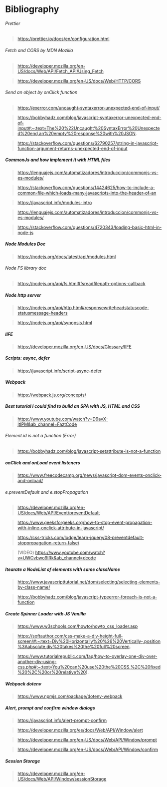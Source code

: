 # Bibliography

###### Prettier

> https://prettier.io/docs/en/configuration.html

###### Fetch and CORS by MDN Mozilla

> https://developer.mozilla.org/en-US/docs/Web/API/Fetch_API/Using_Fetch

> https://developer.mozilla.org/en-US/docs/Web/HTTP/CORS

###### Send an object by onClick function

> https://exerror.com/uncaught-syntaxerror-unexpected-end-of-input/

> https://bobbyhadz.com/blog/javascript-syntaxerror-unexpected-end-of-input#:~:text=The%20%22Uncaught%20SyntaxError%20Unexpected%20end,an%20empty%20response%20with%20JSON.

> https://stackoverflow.com/questions/62790257/string-in-javascript-function-argument-returns-unexpected-end-of-input

##### CommonJs and how implement it with HTML files

> https://lenguajejs.com/automatizadores/introduccion/commonjs-vs-es-modules/

> https://stackoverflow.com/questions/14424625/how-to-include-a-common-file-which-loads-many-javascripts-into-the-header-of-an

> https://javascript.info/modules-intro

> https://lenguajejs.com/automatizadores/introduccion/commonjs-vs-es-modules/

> https://stackoverflow.com/questions/4720343/loading-basic-html-in-node-js

##### Node Modules Doc

> https://nodejs.org/docs/latest/api/modules.html

###### Node FS library doc

> https://nodejs.org/api/fs.html#fsreadfilepath-options-callback

##### Node http server

> https://nodejs.org/api/http.html#responsewriteheadstatuscode-statusmessage-headers

> https://nodejs.org/api/synopsis.html

##### IIFE

> https://developer.mozilla.org/en-US/docs/Glossary/IIFE

##### Scripts: async, defer

> https://javascript.info/script-async-defer

##### Webpack

> https://webpack.js.org/concepts/

##### Best tutorial I could find to build an SPA with JS, HTML and CSS

> https://www.youtube.com/watch?v=D9avX-jtIPM&ab_channel=FaztCode

###### Element.id is not a function (Error)

> https://bobbyhadz.com/blog/javascript-setattribute-is-not-a-function

##### onClick and onLoad event listeners

> https://www.freecodecamp.org/news/javascript-dom-events-onclick-and-onload/

###### e.preventDefault and e.stopPropagation

> https://developer.mozilla.org/en-US/docs/Web/API/Event/preventDefault

> https://www.geeksforgeeks.org/how-to-stop-event-propagation-with-inline-onclick-attribute-in-javascript/

> https://css-tricks.com/lodge/learn-jquery/08-preventdefault-stoppropagation-return-false/

> (VIDEO) https://www.youtube.com/watch?v=UWCvbwo9IRk&ab_channel=dcode

##### Itearate a NodeList of elements with same className

> https://www.javascripttutorial.net/dom/selecting/selecting-elements-by-class-name/

> https://bobbyhadz.com/blog/javascript-typeerror-foreach-is-not-a-function

##### Create Spinner Loader with JS Vanilla

> https://www.w3schools.com/howto/howto_css_loader.asp

> https://softauthor.com/css-make-a-div-height-full-screen/#:~:text=Div%20Horizontally%20%26%20Vertically-,position%3Aabsolute,div%20takes%20the%20full%20screen.

> https://www.tutorialrepublic.com/faq/how-to-overlay-one-div-over-another-div-using-css.php#:~:text=You%20can%20use%20the%20CSS,%2C%20fixed%20%2C%20or%20relative%20).

##### Webpack dotenv

> https://www.npmjs.com/package/dotenv-webpack

##### Alert, prompt and confirm window dialogs

> https://javascript.info/alert-prompt-confirm

> https://developer.mozilla.org/es/docs/Web/API/Window/alert

> https://developer.mozilla.org/en-US/docs/Web/API/Window/prompt

> https://developer.mozilla.org/en-US/docs/Web/API/Window/confirm

##### Session Storage

> https://developer.mozilla.org/en-US/docs/Web/API/Window/sessionStorage
